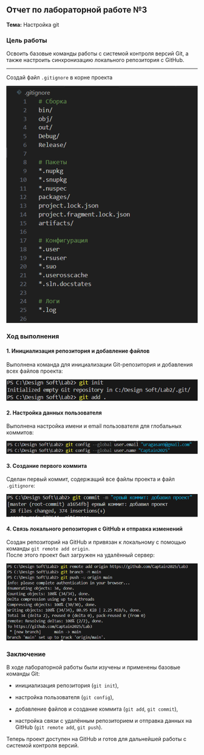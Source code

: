 ## Отчет по лабораторной работе №3

**Тема:** Настройка git

### Цель работы

Освоить базовые команды работы с системой контроля версий Git, а также настроить синхронизацию локального репозитория с GitHub.

---
Создай файл `.gitignore` в корне проекта

![](sh/0.png)
### Ход выполнения

#### 1. Инициализация репозитория и добавление файлов

Выполнена команда для инициализации Git-репозитория и добавления всех файлов проекта:

![](sh/1.png)

#### 2. Настройка данных пользователя

Выполнена настройка имени и email пользователя для глобальных коммитов:

![](sh/2.png)

#### 3. Создание первого коммита

Сделан первый коммит, содержащий все файлы проекта и файл `.gitignore`:

![](sh/3.png)

#### 4. Связь локального репозитория с GitHub и отправка изменений

Создан репозиторий на GitHub и привязан к локальному с помощью команды `git remote add origin`.  
После этого проект был загружен на удалённый сервер:

![](sh/4.png)

### Заключение

В ходе лабораторной работы были изучены и применены базовые команды Git:

- инициализация репозитория (`git init`),
    
- настройка пользователя (`git config`),
    
- добавление файлов и создание коммита (`git add`, `git commit`),
    
- настройка связи с удалённым репозиторием и отправка данных на GitHub (`git remote add`, `git push`).
    

Теперь проект доступен на GitHub и готов для дальнейшей работы с системой контроля версий.